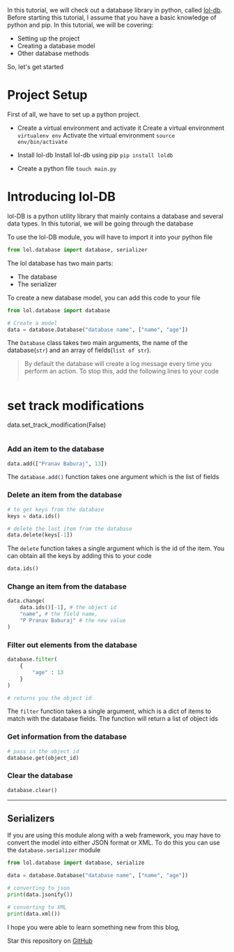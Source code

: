 In this tutorial, we will check out a database library in python, called [lol-db](https://github.com/pranavbaburaj/lol). Before starting this tutorial, I assume that you have a basic knowledge of python and pip. In this tutorial, we will be covering:

 - Setting up the project
 - Creating a database model
 - Other database methods

So, let's get started

# Project Setup
First of all, we have to set up a python project.

 - Create a virtual environment and activate it
	  Create a virtual environment 
	 `virtualenv env`
	 Activate the virtual environment
	 `source env/bin/activate`

- Install lol-db 
	Install lol-db using pip
	`pip install loldb`
- Create a python file
`touch main.py`

# Introducing lol-DB
lol-DB is a python utility library that mainly contains a database and several data types. In this tutorial, we will be going through the database

To use the lol-DB module, you will have to import it into your python file
```python
from lol.database import database, serializer
```
The lol database has two main parts:
 - The database
 - The serializer
 
 
 To create a new database model, you can add this code to your file
 ```python
 from lol.database import database
 
 # Create a model
 data = database.Database("database name", ["name", "age"])
 ```
 The `Database` class takes two main arguments,
 the name of the database(`str`) and an array of fields(`list of str`).


> By default the database will create a log message every time you perform an action. To stop this, add the following lines to your code 
> ```python
# set track modifications
data.set_track_modification(False)
> ```

### Add an item to the database
```python
data.add(["Pranav Baburaj", 13])
```
 
 The `database.add()` function takes one argument
 which is the list of fields

### Delete an item from the database
```python
# to get keys from the database
keys = data.ids()

# delete the last item from the database
data.delete(keys[-1])
```
The `delete` function takes a single argument which is the id of the item. You can obtain all the keys by adding this to your code
```python
data.ids()
```

### Change an item from the database
```python
data.change(
	data.ids()[-1], # the object id
	"name", # the field name,
	"P Pranav Baburaj" # the new value
)

```
### Filter out elements from the database
```python
database.filter(
	{
		"age" : 13
	}
)

# returns you the object id 
```
The `filter` function takes a single argument, which is a dict of items to match with the database fields. The function will return a list of object ids

### Get information from the database
```python
# pass in the object id
database.get(object_id)
```

### Clear the database
```python
database.clear()

```
<hr>

## Serializers

If you are using this module along with a web framework, you may have to convert the model into either JSON format or XML. To do this you can use the `database.serializer` module
```python
from lol.database import database, serialize

data = database.Database("database name", ["name", "age"])

# converting to json
print(data.jsonify())

# converting to XML
print(data.xml())
```

I hope you were able to learn something new from this blog, 

Star this repository on [GitHub](https://github.com/pranavbaburaj/lol)
 
